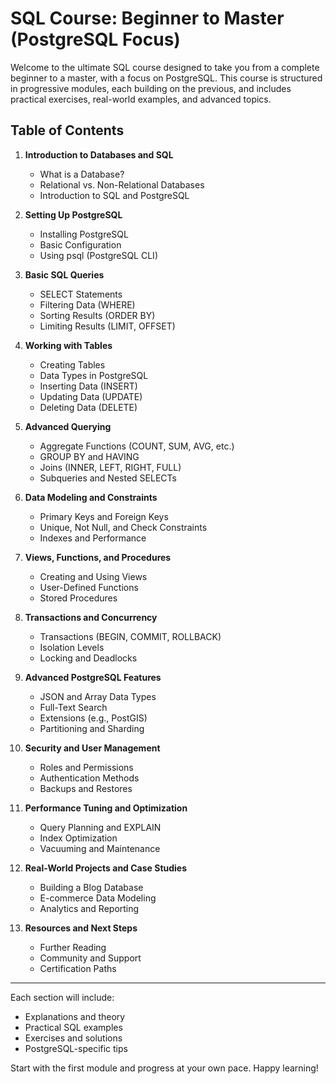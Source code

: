 # SQL Course: Beginner to Master (PostgreSQL Focus)

Welcome to the ultimate SQL course designed to take you from a complete beginner to a master, with a focus on PostgreSQL. This course is structured in progressive modules, each building on the previous, and includes practical exercises, real-world examples, and advanced topics.

## Table of Contents

1. **Introduction to Databases and SQL**
   - What is a Database?
   - Relational vs. Non-Relational Databases
   - Introduction to SQL and PostgreSQL

2. **Setting Up PostgreSQL**
   - Installing PostgreSQL
   - Basic Configuration
   - Using psql (PostgreSQL CLI)

3. **Basic SQL Queries**
   - SELECT Statements
   - Filtering Data (WHERE)
   - Sorting Results (ORDER BY)
   - Limiting Results (LIMIT, OFFSET)

4. **Working with Tables**
   - Creating Tables
   - Data Types in PostgreSQL
   - Inserting Data (INSERT)
   - Updating Data (UPDATE)
   - Deleting Data (DELETE)

5. **Advanced Querying**
   - Aggregate Functions (COUNT, SUM, AVG, etc.)
   - GROUP BY and HAVING
   - Joins (INNER, LEFT, RIGHT, FULL)
   - Subqueries and Nested SELECTs

6. **Data Modeling and Constraints**
   - Primary Keys and Foreign Keys
   - Unique, Not Null, and Check Constraints
   - Indexes and Performance

7. **Views, Functions, and Procedures**
   - Creating and Using Views
   - User-Defined Functions
   - Stored Procedures

8. **Transactions and Concurrency**
   - Transactions (BEGIN, COMMIT, ROLLBACK)
   - Isolation Levels
   - Locking and Deadlocks

9. **Advanced PostgreSQL Features**
   - JSON and Array Data Types
   - Full-Text Search
   - Extensions (e.g., PostGIS)
   - Partitioning and Sharding

10. **Security and User Management**
    - Roles and Permissions
    - Authentication Methods
    - Backups and Restores

11. **Performance Tuning and Optimization**
    - Query Planning and EXPLAIN
    - Index Optimization
    - Vacuuming and Maintenance

12. **Real-World Projects and Case Studies**
    - Building a Blog Database
    - E-commerce Data Modeling
    - Analytics and Reporting

13. **Resources and Next Steps**
    - Further Reading
    - Community and Support
    - Certification Paths

---

Each section will include:
- Explanations and theory
- Practical SQL examples
- Exercises and solutions
- PostgreSQL-specific tips

Start with the first module and progress at your own pace. Happy learning!